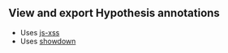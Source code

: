 ## View and export Hypothesis annotations

+ Uses [js-xss](https://github.com/leizongmin/js-xss/)
+ Uses [showdown](https://github.com/showdownjs/showdown)

